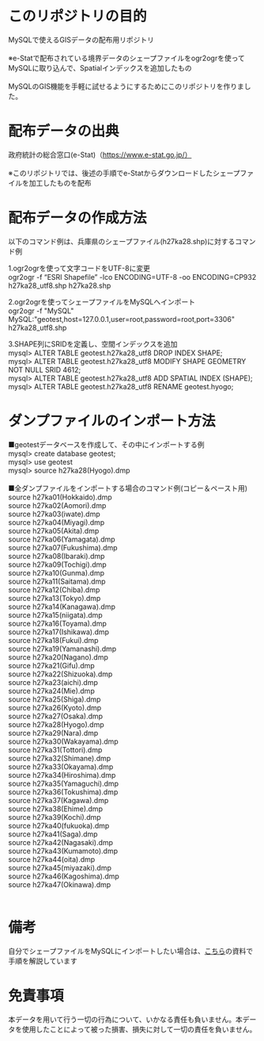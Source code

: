 # このリポジトリの目的
MySQLで使えるGISデータの配布用リポジトリ<br><br>
※e-Statで配布されている境界データのシェープファイルをogr2ogrを使ってMySQLに取り込んで、Spatialインデックスを追加したもの<br>
<br>
MySQLのGIS機能を手軽に試せるようにするためにこのリポジトリを作りました。

# 配布データの出典
政府統計の総合窓口(e-Stat)（https://www.e-stat.go.jp/）<br><br>
※このリポジトリでは、後述の手順でe-Statからダウンロードしたシェープファイルを加工したものを配布

# 配布データの作成方法
以下のコマンド例は、兵庫県のシェープファイル(h27ka28.shp)に対するコマンド例

1.ogr2ogrを使って文字コードをUTF-8に変更<br>
ogr2ogr -f “ESRI Shapefile” -lco ENCODING=UTF-8 -oo ENCODING=CP932 h27ka28_utf8.shp h27ka28.shp

2.ogr2ogrを使ってシェープファイルをMySQLへインポート<br>
ogr2ogr -f "MySQL" MySQL:"geotest,host=127.0.0.1,user=root,password=root,port=3306" h27ka28_utf8.shp

3.SHAPE列にSRIDを定義し、空間インデックスを追加<br>
mysql> ALTER TABLE geotest.h27ka28_utf8 DROP INDEX SHAPE;<br>
mysql> ALTER TABLE geotest.h27ka28_utf8 MODIFY SHAPE GEOMETRY NOT NULL SRID 4612;<br>
mysql> ALTER TABLE geotest.h27ka28_utf8 ADD SPATIAL INDEX (SHAPE);<br>
mysql> ALTER TABLE geotest.h27ka28_utf8 RENAME geotest.hyogo;<br>

# ダンプファイルのインポート方法
■geotestデータベースを作成して、その中にインポートする例<br>
mysql> create database geotest;<br>
mysql> use geotest<br>
mysql> source h27ka28(Hyogo).dmp<br>
<br>
■全ダンプファイルをインポートする場合のコマンド例(コピー＆ペースト用)<br>
source h27ka01(Hokkaido).dmp<br>
source h27ka02(Aomori).dmp<br>
source h27ka03(iwate).dmp<br>
source h27ka04(Miyagi).dmp<br>
source h27ka05(Akita).dmp<br>
source h27ka06(Yamagata).dmp<br>
source h27ka07(Fukushima).dmp<br>
source h27ka08(Ibaraki).dmp<br>
source h27ka09(Tochigi).dmp<br>
source h27ka10(Gunma).dmp<br>
source h27ka11(Saitama).dmp<br>
source h27ka12(Chiba).dmp<br>
source h27ka13(Tokyo).dmp<br>
source h27ka14(Kanagawa).dmp<br>
source h27ka15(niigata).dmp<br>
source h27ka16(Toyama).dmp<br>
source h27ka17(Ishikawa).dmp<br>
source h27ka18(Fukui).dmp<br>
source h27ka19(Yamanashi).dmp<br>
source h27ka20(Nagano).dmp<br>
source h27ka21(Gifu).dmp<br>
source h27ka22(Shizuoka).dmp<br>
source h27ka23(aichi).dmp<br>
source h27ka24(Mie).dmp<br>
source h27ka25(Shiga).dmp<br>
source h27ka26(Kyoto).dmp<br>
source h27ka27(Osaka).dmp<br>
source h27ka28(Hyogo).dmp<br>
source h27ka29(Nara).dmp<br>
source h27ka30(Wakayama).dmp<br>
source h27ka31(Tottori).dmp<br>
source h27ka32(Shimane).dmp<br>
source h27ka33(Okayama).dmp<br>
source h27ka34(Hiroshima).dmp<br>
source h27ka35(Yamaguchi).dmp<br>
source h27ka36(Tokushima).dmp<br>
source h27ka37(Kagawa).dmp<br>
source h27ka38(Ehime).dmp<br>
source h27ka39(Kochi).dmp<br>
source h27ka40(fukuoka).dmp<br>
source h27ka41(Saga).dmp<br>
source h27ka42(Nagasaki).dmp<br>
source h27ka43(Kumamoto).dmp<br>
source h27ka44(oita).dmp<br>
source h27ka45(miyazaki).dmp<br>
source h27ka46(Kagoshima).dmp<br>
source h27ka47(Okinawa).dmp<br>
<br>
# 備考
自分でシェープファイルをMySQLにインポートしたい場合は、[こちら](https://speakerdeck.com/yoshiakiyamasaki/mysql-8-dot-0deqiang-hua-saretagisji-neng-toshi-yong-shi-li-falsegoshao-jie-a?slide=40)の資料で手順を解説しています

# 免責事項
本データを用いて行う一切の行為について、いかなる責任も負いません。本データを使用したことによって被った損害、損失に対して一切の責任を負いません。
